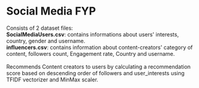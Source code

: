 # Social Media FYP
Consists of 2 dataset files:<br>
**SocialMediaUsers.csv**: contains informations about users' interests, country, gender and username. <br>
**influencers.csv**: contains information about content-creators' category of content, followers count, Engagement rate, Country and username. <br><br>
Recommends Content creators to users by calculating a recommendation score based on descending order of followers and user_interests using TFIDF vectorizer and MinMax scaler.
